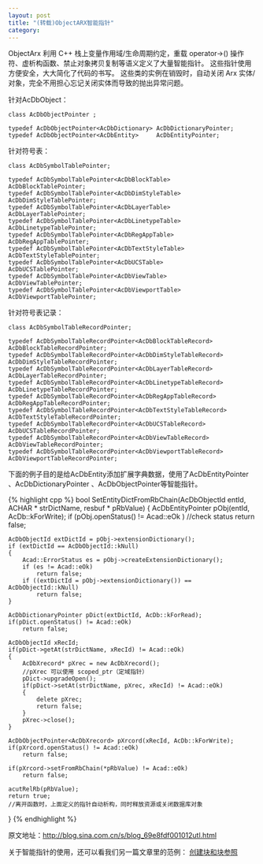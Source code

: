 ```yaml
---
layout: post
title: "(转载)ObjectARX智能指针"
category: 
---
```


ObjectArx 利用 C++ 栈上变量作用域/生命周期约定，重载 operator->() 操作符、虚析构函数、禁止对象拷贝复制等语义定义了大量智能指针。
这些指针使用方便安全，大大简化了代码的书写。
这些类的实例在销毁时，自动关闭 Arx 实体/对象，完全不用担心忘记关闭实体而导致的抛出异常问题。

针对AcDbObject：

    class AcDbObjectPointer ;

    typedef AcDbObjectPointer<AcDbDictionary> AcDbDictionaryPointer;
    typedef AcDbObjectPointer<AcDbEntity>     AcDbEntityPointer;

针对符号表：

    class AcDbSymbolTablePointer;

    typedef AcDbSymbolTablePointer<AcDbBlockTable>     AcDbBlockTablePointer;
    typedef AcDbSymbolTablePointer<AcDbDimStyleTable>  AcDbDimStyleTablePointer;
    typedef AcDbSymbolTablePointer<AcDbLayerTable>     AcDbLayerTablePointer;
    typedef AcDbSymbolTablePointer<AcDbLinetypeTable>  AcDbLinetypeTablePointer;
    typedef AcDbSymbolTablePointer<AcDbRegAppTable>    AcDbRegAppTablePointer;
    typedef AcDbSymbolTablePointer<AcDbTextStyleTable> AcDbTextStyleTablePointer;
    typedef AcDbSymbolTablePointer<AcDbUCSTable>       AcDbUCSTablePointer;
    typedef AcDbSymbolTablePointer<AcDbViewTable>      AcDbViewTablePointer;
    typedef AcDbSymbolTablePointer<AcDbViewportTable>  AcDbViewportTablePointer;

针对符号表记录：

    class AcDbSymbolTableRecordPointer;

    typedef AcDbSymbolTableRecordPointer<AcDbBlockTableRecord>     AcDbBlockTableRecordPointer;
    typedef AcDbSymbolTableRecordPointer<AcDbDimStyleTableRecord>  AcDbDimStyleTableRecordPointer;
    typedef AcDbSymbolTableRecordPointer<AcDbLayerTableRecord>     AcDbLayerTableRecordPointer;
    typedef AcDbSymbolTableRecordPointer<AcDbLinetypeTableRecord>  AcDbLinetypeTableRecordPointer;
    typedef AcDbSymbolTableRecordPointer<AcDbRegAppTableRecord>    AcDbRegAppTableRecordPointer;
    typedef AcDbSymbolTableRecordPointer<AcDbTextStyleTableRecord> AcDbTextStyleTableRecordPointer;
    typedef AcDbSymbolTableRecordPointer<AcDbUCSTableRecord>       AcDbUCSTableRecordPointer;
    typedef AcDbSymbolTableRecordPointer<AcDbViewTableRecord>      AcDbViewTableRecordPointer;
    typedef AcDbSymbolTableRecordPointer<AcDbViewportTableRecord>  AcDbViewportTableRecordPointer;
 
下面的例子目的是给AcDbEntity添加扩展字典数据，使用了AcDbEntityPointer 、AcDbDictionaryPointer 、AcDbObjectPointer<AcDbXrecord>等智能指针。

{% highlight cpp %}
bool SetEntityDictFromRbChain(AcDbObjectId entId, ACHAR * strDictName, resbuf * pRbValue)
{
    AcDbEntityPointer pObj(entId, AcDb::kForWrite);
    if (pObj.openStatus() != Acad::eOk )    //check status
        return false;

    AcDbObjectId extDictId = pObj->extensionDictionary();
    if (extDictId == AcDbObjectId::kNull)
    {
        Acad::ErrorStatus es = pObj->createExtensionDictionary();
        if (es != Acad::eOk)
            return false;
        if ((extDictId = pObj->extensionDictionary()) == AcDbObjectId::kNull)
            return false;
    }

    AcDbDictionaryPointer pDict(extDictId, AcDb::kForRead);
    if(pDict.openStatus() != Acad::eOk)
        return false;

    AcDbObjectId xRecId;
    if(pDict->getAt(strDictName, xRecId) != Acad::eOk)
    {
        AcDbXrecord* pXrec = new AcDbXrecord();
        //pXrec 可以使用 scoped_ptr（定域指针）
        pDict->upgradeOpen();
        if(pDict->setAt(strDictName, pXrec, xRecId) != Acad::eOk)
        {
            delete pXrec;
            return false;
        }
        pXrec->close();
    }

    AcDbObjectPointer<AcDbXrecord> pXrcord(xRecId, AcDb::kForWrite);
    if(pXrcord.openStatus() != Acad::eOk) 
        return false; 

    if(pXrcord->setFromRbChain(*pRbValue) != Acad::eOk) 
        return false;

    acutRelRb(pRbValue);
    return true;
    //离开函数时，上面定义的指针自动析构，同时释放资源或关闭数据库对象
}
{% endhighlight %}

原文地址：http://blog.sina.com.cn/s/blog_69e8fdf001012utl.html

关于智能指针的使用，还可以看我们另一篇文章里的范例： [创建块和块参照](../../04/27/create-block.html)
